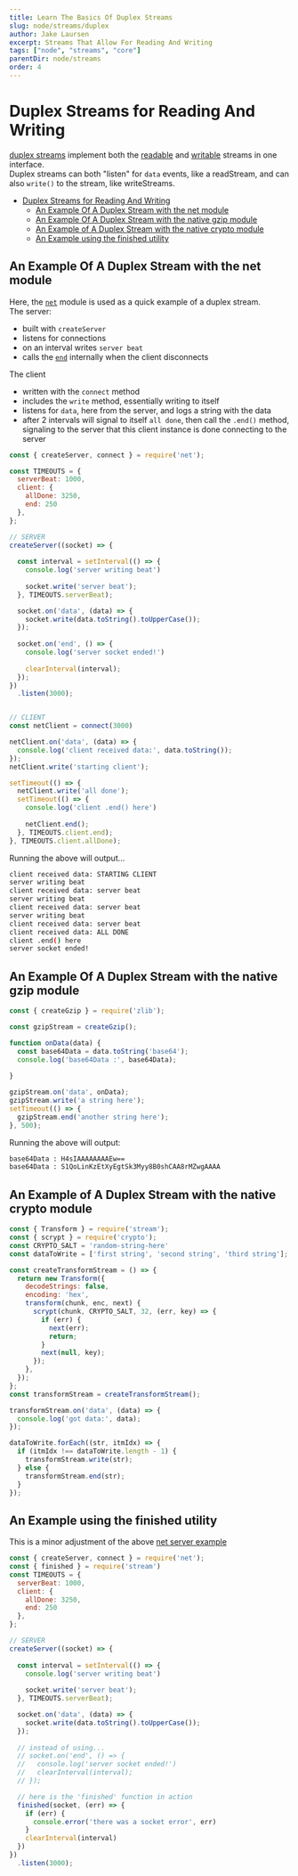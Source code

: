 ```yaml
---
title: Learn The Basics Of Duplex Streams
slug: node/streams/duplex
author: Jake Laursen
excerpt: Streams That Allow For Reading And Writing
tags: ["node", "streams", "core"]
parentDir: node/streams
order: 4
---
```



# Duplex Streams for Reading And Writing
[duplex streams](https://nodejs.org/dist/latest-v18.x/docs/api/stream.html#duplex-and-transform-streams) implement both the [readable](/node/streams/readable) and [writable](/node/streams/writable) streams in one interface.  
Duplex streams can both "listen" for `data` events, like a readStream, and can also `write()` to the stream, like writeStreams.

- [Duplex Streams for Reading And Writing](#duplex-streams-for-reading-and-writing)
  - [An Example Of A Duplex Stream with the net module](#an-example-of-a-duplex-stream-with-the-net-module)
  - [An Example Of A Duplex Stream with the native gzip module](#an-example-of-a-duplex-stream-with-the-native-gzip-module)
  - [An Example of A Duplex Stream with the native crypto module](#an-example-of-a-duplex-stream-with-the-native-crypto-module)
  - [An Example using the finished utility](#an-example-using-the-finished-utility)


## An Example Of A Duplex Stream with the net module
Here, the [`net`](https://nodejs.org/dist/latest-v18.x/docs/api/net.html) module is used as a quick example of a duplex stream.  
The server: 
- built with `createServer`
- listens for connections
- on an interval writes `server beat`
- calls the [`end`](https://nodejs.org/dist/latest-v18.x/docs/api/net.html#event-end) internally when the client disconnects

The client
- written with the `connect` method
- includes the `write` method, essentially writing to itself
- listens for `data`, here from the server, and logs a string with the data
- after 2 intervals will signal to itself `all done`, then call the `.end()` method, signaling to the server that this client instance is done connecting to the server


```js
const { createServer, connect } = require('net');

const TIMEOUTS = {
  serverBeat: 1000,
  client: {
    allDone: 3250,
    end: 250
  },
};

// SERVER
createServer((socket) => {
  
  const interval = setInterval(() => {
    console.log('server writing beat')
    
    socket.write('server beat');
  }, TIMEOUTS.serverBeat);

  socket.on('data', (data) => {
    socket.write(data.toString().toUpperCase());
  });
  
  socket.on('end', () => {
    console.log('server socket ended!')
    
    clearInterval(interval);
  });
})
  .listen(3000);


// CLIENT
const netClient = connect(3000)

netClient.on('data', (data) => {
  console.log('client received data:', data.toString());
});
netClient.write('starting client');

setTimeout(() => {
  netClient.write('all done');
  setTimeout(() => {
    console.log('client .end() here')
    
    netClient.end();
  }, TIMEOUTS.client.end);
}, TIMEOUTS.client.allDone);
```
Running the above will output...
```bash
client received data: STARTING CLIENT
server writing beat
client received data: server beat
server writing beat
client received data: server beat
server writing beat
client received data: server beat
client received data: ALL DONE
client .end() here
server socket ended!
```

## An Example Of A Duplex Stream with the native gzip module 
```js
const { createGzip } = require('zlib');

const gzipStream = createGzip();

function onData(data) {
  const base64Data = data.toString('base64');
  console.log('base64Data :', base64Data);
  
}

gzipStream.on('data', onData);
gzipStream.write('a string here');
setTimeout(() => {
  gzipStream.end('another string here');
}, 500);
```
Running the above will output: 
```bash
base64Data : H4sIAAAAAAAAEw==
base64Data : S1QoLinKzEtXyEgtSk3Myy8B0shCAA8rMZwgAAAA
```


## An Example of A Duplex Stream with the native crypto module
```js
const { Transform } = require('stream');
const { scrypt } = require('crypto');
const CRYPTO_SALT = 'random-string-here'
const dataToWrite = ['first string', 'second string', 'third string'];

const createTransformStream = () => {
  return new Transform({
    decodeStrings: false,
    encoding: 'hex',
    transform(chunk, enc, next) {
      scrypt(chunk, CRYPTO_SALT, 32, (err, key) => {
        if (err) {
          next(err);
          return;
        }
        next(null, key);
      });
    },
  });
};
const transformStream = createTransformStream();

transformStream.on('data', (data) => {
  console.log('got data:', data);
});

dataToWrite.forEach((str, itmIdx) => {
  if (itmIdx !== dataToWrite.length - 1) {
    transformStream.write(str);
  } else {
    transformStream.end(str);
  }
});
```

## An Example using the finished utility
This is a minor adjustment of the above [net server example](#an-example-of-a-duplex-stream-with-the-net-module)
```js
const { createServer, connect } = require('net');
const { finished } = require('stream')
const TIMEOUTS = {
  serverBeat: 1000,
  client: {
    allDone: 3250,
    end: 250
  },
};

// SERVER
createServer((socket) => {
  
  const interval = setInterval(() => {
    console.log('server writing beat')
    
    socket.write('server beat');
  }, TIMEOUTS.serverBeat);

  socket.on('data', (data) => {
    socket.write(data.toString().toUpperCase());
  });
  
  // instead of using...
  // socket.on('end', () => {
  //   console.log('server socket ended!') 
  //   clearInterval(interval);
  // });

  // here is the 'finished' function in action
  finished(socket, (err) => {
    if (err) {
      console.error('there was a socket error', err)
    }
    clearInterval(interval) 
  })
})
  .listen(3000);
```